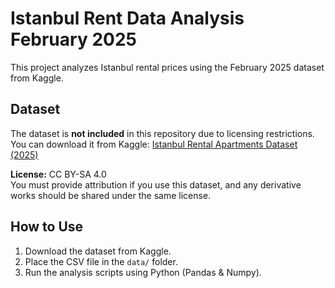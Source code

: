 # Istanbul Rent Data Analysis February 2025

This project analyzes Istanbul rental prices using the February 2025 dataset from Kaggle.

## Dataset

The dataset is **not included** in this repository due to licensing restrictions.  
You can download it from Kaggle: [Istanbul Rental Apartments Dataset (2025)](https://www.kaggle.com/datasets/sametsenturken/istanbul-apartment-for-rent)

**License:** CC BY-SA 4.0  
You must provide attribution if you use this dataset, and any derivative works should be shared under the same license.

## How to Use

1. Download the dataset from Kaggle.
2. Place the CSV file in the `data/` folder.
3. Run the analysis scripts using Python (Pandas & Numpy).
